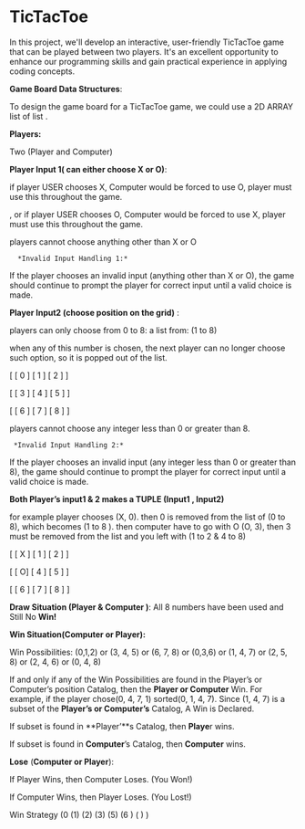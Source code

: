 # TicTacToe
In this project, we'll develop an interactive, user-friendly TicTacToe game that can be played between two players. It's an excellent opportunity to enhance our programming skills and gain practical experience in applying coding concepts.

**Game Board Data Structures**: 

To design the game board for a TicTacToe game, we could use a 2D ARRAY list of list . 

**Players:** 

Two  (Player and Computer)

**Player Input 1( can either choose X or O)**:

if player USER chooses X, Computer would be forced to use O,  player must use this throughout the game.

, or if player USER chooses O, Computer would be forced to use X,  player must use this throughout the game.

players cannot choose anything other than X or O

      *Invalid Input Handling 1:*

If the player chooses an invalid input (anything other than X or O), the game should continue to prompt the player for correct input until a valid choice is made.

**Player Input2 (choose position on the grid)** :

players can only choose from 0 to 8: a list from: (1 to 8)

when any of this number is chosen, the next player can no longer choose such option, so it is popped out of the list.

[ [ 0 ]     [ 1 ]     [ 2 ] ]

[ [ 3 ]     [ 4 ]     [ 5 ] ]

[ [ 6 ]     [ 7 ]     [ 8 ] ] 

players cannot choose any integer less than 0 or greater than 8. 

     *Invalid Input Handling 2:* 

If the player chooses an invalid input (any integer less than 0 or greater than 8), the game should continue to prompt the player for correct input until a valid choice is made. 

**Both Player’s input1 & 2 makes a TUPLE (Input1 , Input2)**

for example player chooses (X, 0). then 0 is removed from the list of (0 to 8), which becomes (1 to 8 ). then computer have to go with O (O, 3), then 3 must be removed from the list and you left with (1 to 2 & 4 to 8) 

[ [ X ]    [ 1 ]     [ 2 ] ]

[ [ O]    [ 4 ]     [ 5 ] ]

[ [ 6 ]    [ 7 ]     [ 8 ] ] 

**Draw Situation (Player & Computer )**: All 8 numbers have been used and Still No **Win!** 

**Win Situation(Computer or Player):**

Win Possibilities: (0,1,2) or (3, 4, 5) or (6, 7, 8) or (0,3,6) or (1, 4, 7) or (2, 5, 8) or (2, 4, 6) or (0, 4, 8)

If and only if any of the Win Possibilities are found in the Player’s or Computer’s position Catalog, then the **Player or Computer** Win. For example, if  the player chose(0, 4, 7, 1) sorted(0, 1, 4, 7). Since (1, 4, 7) is a subset of the **Player’s or Computer’s** Catalog, A Win is Declared.

If subset is found in **Player’**s Catalog, then **Playe**r wins.

If subset is found in **Computer**’s Catalog, then **Computer** wins.

**Lose** (**Computer or Player**): 

If Player Wins, then Computer Loses. (You Won!)

If Computer Wins, then Player Loses. (You Lost!) 

Win Strategy (0 (1) (2) (3) (5)  (6 ) ( ) )
